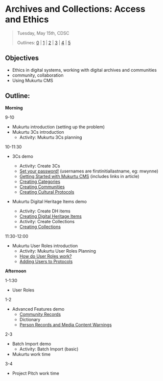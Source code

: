 # Archives and Collections: Access and Ethics

> Tuesday, May 15th, CDSC
> 
> Outlines: [0](day-0.md) | [1](day-1.md) | [2](day-2.md) | [3](day-3.md) | [4](day-4.md) | [5](day-5.md)

## Objectives

- Ethics in digital systems, working with digital archives and communities
- community, collaboration
- Using Mukurtu CMS

## Outline: 

**Morning** 

9-10
- Mukurtu introduction (setting up the problem)
- Mukurtu 3Cs introduction
  - Activity: Mukurtu 3Cs planning

10-11:30
- 3Cs demo
  - Activity: Create 3Cs
  - [Set your password!](http://cdsc.libraries.wsu.edu/PalouseDH/user/password) (usernames are firstinitiallastname, eg: mwynne)
  - [Getting Started with Mukurtu CMS](http://support.mukurtu.org/customer/en/portal/articles/2794448-getting-started-with-mukurtu-cms) (includes links in article)
  - [Creating Categories](http://support.mukurtu.org/customer/en/portal/articles/2432734-how-to-create-categories)
  - [Creating Communities](http://support.mukurtu.org/customer/en/portal/articles/2432702-how-to-create-communities)
  - [Creating Cultural Protocols](http://support.mukurtu.org/customer/en/portal/articles/2432755-how-to-create-cultural-protocols)

- Mukurtu Digital Heritage Items demo
  - Activity: Create DH items
  - [Creating Digital Heritage Items](http://support.mukurtu.org/customer/en/portal/articles/2558808-how-to-create-digital-heritage-items)
  - Activity: Create Collections
  - [Creating Collections](http://support.mukurtu.org/customer/portal/articles/2558820)

11:30-12:00
- Mukurtu User Roles introduction
  - Activity: Mukurtu User Roles Planning
   - [How do User Roles work?](http://support.mukurtu.org/customer/en/portal/articles/2430079-how-do-user-roles-and-permissions-work-)
   - [Adding Users to Protocols](http://support.mukurtu.org/customer/en/portal/articles/2559499-how-to-add-users-to-communities-and-cultural-protocols-and-manage-group-roles)

**Afternoon**

1-1:30
- User Roles

1-2
- Advanced Features demo
  - [Community Records](http://support.mukurtu.org/customer/en/portal/articles/2433020-how-to-create-community-records?b_id=633)
  - Dictionary
  - [Person Records and Media Content Warnings](http://support.mukurtu.org/customer/en/portal/topics/1097769-mukurtu-taxonomy-records/articles?b_id=633)

2-3
- Batch Import demo
  - Activity: Batch Import (basic)
- Mukurtu work time

3-4
- Project Pitch work time
